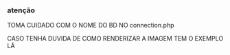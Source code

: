### atenção

TOMA CUIDADO COM O NOME DO BD NO connection.php

CASO TENHA DUVIDA DE COMO RENDERIZAR A IMAGEM TEM O EXEMPLO LÁ
